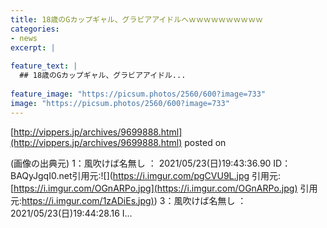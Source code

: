 ```yaml
---
title: 18歳のGカップギャル、グラビアアイドルへｗｗｗｗｗｗｗｗｗｗ
categories:
- news
excerpt: |
  
feature_text: |
  ## 18歳のGカップギャル、グラビアアイドル...
  
feature_image: "https://picsum.photos/2560/600?image=733"
image: "https://picsum.photos/2560/600?image=733"
---
```


[http://vippers.jp/archives/9699888.html](http://vippers.jp/archives/9699888.html)
posted on 

<!--more-->

(画像の出典元) 1：風吹けば名無し ： 2021/05/23(日)19:43:36.90 ID： BAQyJgqI0.net引用元:![](https://i.imgur.com/pgCVU9L.jpg 引用元:[https://i.imgur.com/OGnARPo.jpg](https://i.imgur.com/OGnARPo.jpg) 引用元:[https://i.imgur.com/1zADiEs.jpg)](https://i.imgur.com/1zADiEs.jpg)) 3：風吹けば名無し ： 2021/05/23(日)19:44:28.16 I...
